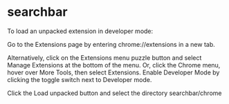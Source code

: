 # searchbar

To load an unpacked extension in developer mode:

Go to the Extensions page by entering chrome://extensions in a new tab.

Alternatively, click on the Extensions menu puzzle button and select Manage Extensions at the bottom of the menu.
Or, click the Chrome menu, hover over More Tools, then select Extensions.
Enable Developer Mode by clicking the toggle switch next to Developer mode.

Click the Load unpacked button and select the directory searchbar/chrome

